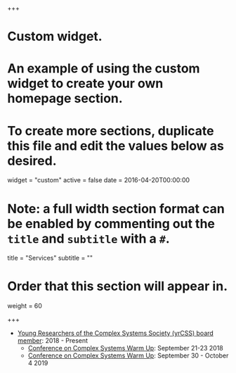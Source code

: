 +++
# Custom widget.
# An example of using the custom widget to create your own homepage section.
# To create more sections, duplicate this file and edit the values below as desired.
widget = "custom"
active = false
date = 2016-04-20T00:00:00

# Note: a full width section format can be enabled by commenting out the `title` and `subtitle` with a `#`.
title = "Services"
subtitle = ""

# Order that this section will appear in.
weight = 60
	
+++


- [Young Researchers of the Complex Systems Society (yrCSS) board member](http://yrcss.cssociety.org/): 2018 - Present
	- [Conference on Complex Systems Warm Up](http://yrcss.cssociety.org/warm-up-2018/): September 21-23 2018
	- [Conference on Complex Systems Warm Up](http://event.ntu.edu.sg/ccs2019/Pages/Home.aspx): September 30 - October 4 2019